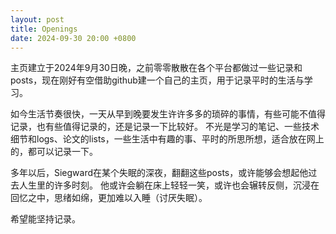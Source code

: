 ```yaml
---
layout: post
title: Openings
date: 2024-09-30 20:00 +0800
---
```

主页建立于2024年9月30日晚，之前零零散散在各个平台都做过一些记录和posts，现在刚好有空借助github建一个自己的主页，用于记录平时的生活与学习。

如今生活节奏很快，一天从早到晚要发生许许多多的琐碎的事情，有些可能不值得记录，也有些值得记录的，还是记录一下比较好。
不光是学习的笔记、一些技术细节和logs、论文的lists，一些生活中有趣的事、平时的所思所想，适合放在网上的，都可以记录一下。

多年以后，Siegward在某个失眠的深夜，翻翻这些posts，或许能够会想起他过去人生里的许多时刻。
他或许会躺在床上轻轻一笑，或许也会辗转反侧，沉浸在回忆之中，思绪如绵，更加难以入睡（讨厌失眠）。

希望能坚持记录。

